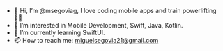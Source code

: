 - 👋 Hi, I’m @msegoviag, I love coding mobile apps and train powerlifting 🏋🏻
- 👀 I’m interested in Mobile Development, Swift, Java, Kotlin.
- 🌱 I’m currently learning SwiftUI.
- 📫 How to reach me: miguelsegovia21@gmail.com

<!---
msegoviag/msegoviag is a ✨ special ✨ repository because its `README.md` (this file) appears on your GitHub profile.
You can click the Preview link to take a look at your changes.
--->
